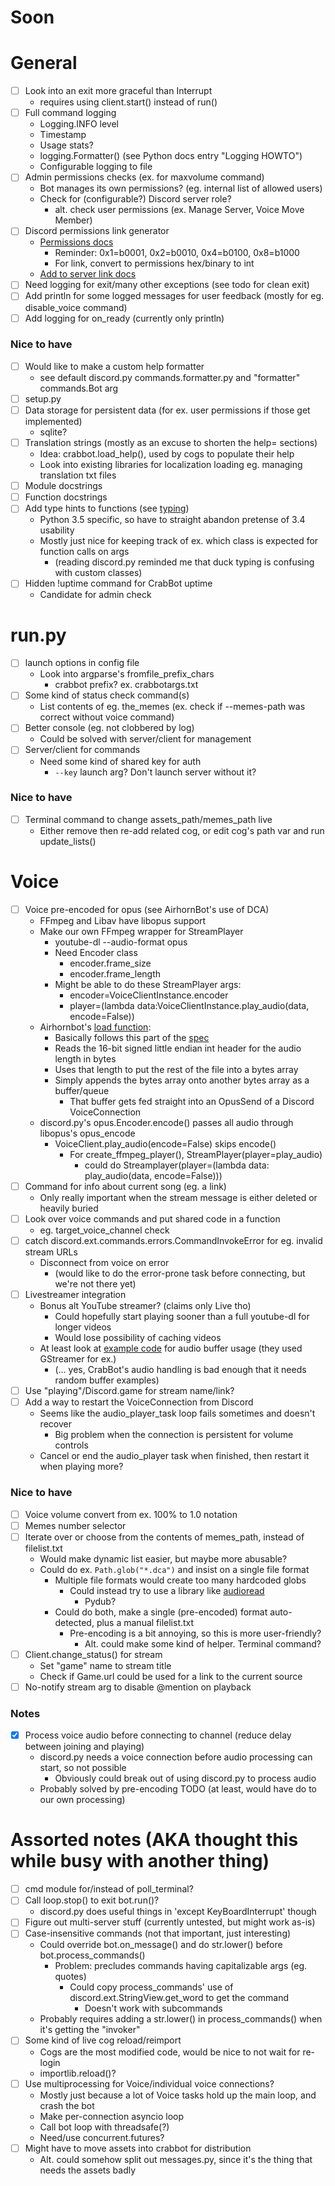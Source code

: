 # Soon


# General
- [ ] Look into an exit more graceful than Interrupt
    - requires using client.start() instead of run()
- [ ] Full command logging
    - Logging.INFO level
    - Timestamp
    - Usage stats?
    - logging.Formatter() (see Python docs entry "Logging HOWTO")
    - Configurable logging to file
- [ ] Admin permissions checks (ex. for maxvolume command)
    - Bot manages its own permissions? (eg. internal list of allowed users)
    - Check for (configurable?) Discord server role?
        - alt. check user permissions (ex. Manage Server, Voice Move Member)
- [ ] Discord permissions link generator
    - [Permissions docs](https://discordapp.com/developers/docs/topics/permissions)
        - Reminder: 0x1=b0001, 0x2=b0010, 0x4=b0100, 0x8=b1000
        - For link, convert to permissions hex/binary to int
    - [Add to server link docs](https://discordapp.com/developers/docs/topics/oauth2#adding-bots-to-guilds)
- [ ] Need logging for exit/many other exceptions (see todo for clean exit)
- [ ] Add println for some logged messages for user feedback (mostly for eg. disable_voice command)
- [ ] Add logging for on_ready (currently only println)

### Nice to have
- [ ] Would like to make a custom help formatter
    - see default discord.py commands.formatter.py and "formatter" commands.Bot arg
- [ ] setup.py
- [ ] Data storage for persistent data (for ex. user permissions if those get implemented)
    - sqlite?
- [ ] Translation strings (mostly as an excuse to shorten the help= sections)
    - Idea: crabbot.load_help(), used by cogs to populate their help
    - Look into existing libraries for localization loading eg. managing translation txt files
- [ ] Module docstrings
- [ ] Function docstrings
- [ ] Add type hints to functions (see [typing](https://docs.python.org/3/library/typing.html))
    - Python 3.5 specific, so have to straight abandon pretense of 3.4 usability
    - Mostly just nice for keeping track of ex. which class is expected for function calls on args
        - (reading discord.py reminded me that duck typing is confusing with custom classes)
- [ ] Hidden !uptime command for CrabBot uptime
    - Candidate for admin check


# run.py
- [ ] launch options in config file
    - Look into argparse's fromfile_prefix_chars
        - crabbot prefix? ex. crabbotargs.txt
- [ ] Some kind of status check command(s)
    - List contents of eg. the_memes (ex. check if --memes-path was correct without voice command)
- [ ] Better console (eg. not clobbered by log)
    - Could be solved with server/client for management
- [ ] Server/client for commands
    - Need some kind of shared key for auth
        - `--key` launch arg? Don't launch server without it?

### Nice to have
- [ ] Terminal command to change assets_path/memes_path live
    - Either remove then re-add related cog, or edit cog's path var and run update_lists()


# Voice
- [ ] Voice pre-encoded for opus (see AirhornBot's use of DCA)
    - FFmpeg and Libav have libopus support
    - Make our own FFmpeg wrapper for StreamPlayer
        - youtube-dl --audio-format opus
        - Need Encoder class
            - encoder.frame_size
            - encoder.frame_length
        - Might be able to do these StreamPlayer args:
            - encoder=VoiceClientInstance.encoder
            - player=(lambda data:VoiceClientInstance.play_audio(data, encode=False))
    - Airhornbot's [load function](https://github.com/hammerandchisel/airhornbot/blob/master/cmd/bot/bot.go#L233):
        - Basically follows this part of the [spec](https://github.com/bwmarrin/dca/wiki/DCA1-specification#audio-data)
        - Reads the 16-bit signed little endian int header for the audio length in bytes
        - Uses that length to put the rest of the file into a bytes array
        - Simply appends the bytes array onto another bytes array as a buffer/queue
            - That buffer gets fed straight into an OpusSend of a Discord VoiceConnection
    - discord.py's opus.Encoder.encode() passes all audio through libopus's opus_encode
        - VoiceClient.play_audio(encode=False) skips encode()
            - For create_ffmpeg_player(), StreamPlayer(player=play_audio)
                - could do Streamplayer(player=(lambda data: play_audio(data, encode=False)))
- [ ] Command for info about current song (eg. a link)
    - Only really important when the stream message is either deleted or heavily buried
- [ ] Look over voice commands and put shared code in a function
    - eg. target_voice_channel check
- [ ] catch discord.ext.commands.errors.CommandInvokeError for eg. invalid stream URLs
    - Disconnect from voice on error
        - (would like to do the error-prone task before connecting, but we're not there yet)
- [ ] Livestreamer integration
    - Bonus alt YouTube streamer? (claims only Live tho)
        - Could hopefully start playing sooner than a full youtube-dl for longer videos
        - Would lose possibility of caching videos
    - At least look at [example code](http://docs.livestreamer.io/api_guide.html#simple-player) for audio buffer usage (they used GStreamer for ex.)
        - (... yes, CrabBot's audio handling is bad enough that it needs random buffer examples)
- [ ] Use "playing"/Discord.game for stream name/link?
- [ ] Add a way to restart the VoiceConnection from Discord
    - Seems like the audio_player_task loop fails sometimes and doesn't recover
        - Big problem when the connection is persistent for volume controls
    - Cancel or end the audio_player task when finished, then restart it when playing more?

### Nice to have
- [ ] Voice volume convert from ex. 100% to 1.0 notation
- [ ] Memes number selector
- [ ] Iterate over or choose from the contents of memes_path, instead of filelist.txt
    - Would make dynamic list easier, but maybe more abusable?
    - Could do ex. `Path.glob("*.dca")` and insist on a single file format
        - Multiple file formats would create too many hardcoded globs
            - Could instead try to use a library like [audioread](https://pypi.python.org/pypi/audioread)
                - Pydub?
        - Could do both, make a single (pre-encoded) format auto-detected, plus a manual filelist.txt
            - Pre-encoding is a bit annoying, so this is more user-friendly?
                - Alt. could make some kind of helper. Terminal command?
- [ ] Client.change_status() for stream
    - Set "game" name to stream title
    - Check if Game.url could be used for a link to the current source
- [ ] No-notify stream arg to disable @mention on playback

### Notes
- [x] Process voice audio before connecting to channel (reduce delay between joining and playing)
    - discord.py needs a voice connection before audio processing can start, so not possible
        - Obviously could break out of using discord.py to process audio
    - Probably solved by pre-encoding TODO (at least, would have do to our own processing)


# Assorted notes (AKA thought this while busy with another thing)
- [ ] cmd module for/instead of poll_terminal?
- [ ] Call loop.stop() to exit bot.run()?
    - discord.py does useful things in 'except KeyBoardInterrupt' though
- [ ] Figure out multi-server stuff (currently untested, but might work as-is)
- [ ] Case-insensitive commands (not that important, just interesting)
    - Could override bot.on_message() and do str.lower() before bot.process_commands()
        - Problem: precludes commands having capitalizable args (eg. quotes)
            - Could copy process_commands' use of discord.ext.StringView.get_word to get the command
                - Doesn't work with subcommands
    - Probably requires adding a str.lower() in process_commands() when it's getting the "invoker"
- [ ] Some kind of live cog reload/reimport
    - Cogs are the most modified code, would be nice to not wait for re-login
    - importlib.reload()?
- [ ] Use multiprocessing for Voice/individual voice connections?
    - Mostly just because a lot of Voice tasks hold up the main loop, and crash the bot
    - Make per-connection asyncio loop
    - Call bot loop with threadsafe(?)
    - Need/use concurrent.futures?
- [ ] Might have to move assets into crabbot for distribution
    - Alt. could somehow split out messages.py, since it's the thing that needs the assets badly
